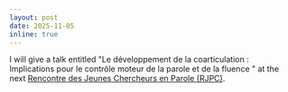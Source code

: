 ```yaml
---
layout: post
date: 2025-11-05
inline: true
---
```


I will give a talk entitled "Le développement de la coarticulation : Implications pour le contrôle moteur de la parole et de la fluence " at the next [Rencontre des Jeunes Chercheurs en Parole (RJPC)](https://rjcp2025.sciencesconf.org/program).
